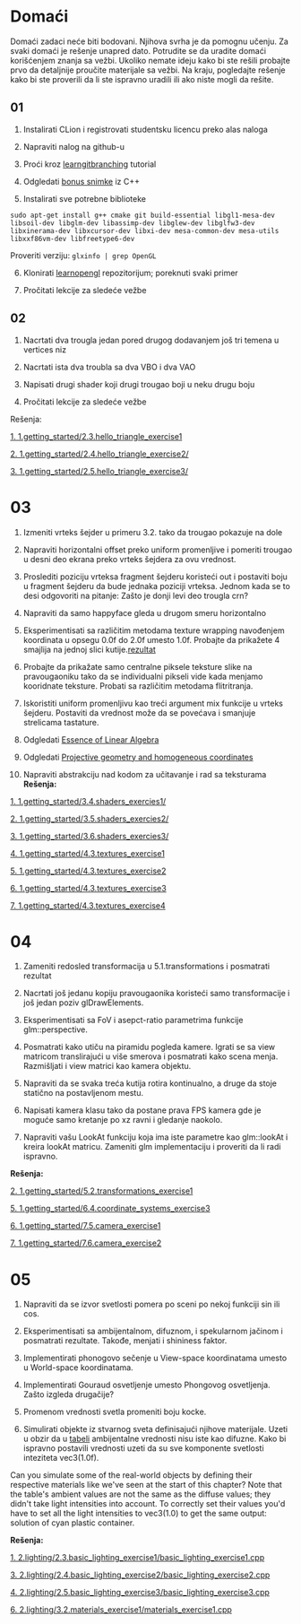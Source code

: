 # Domaći
Domaći zadaci neće biti bodovani. Njihova svrha je da pomognu učenju.
Za svaki domaći je rešenje unapred dato. Potrudite se da uradite domaći korišćenjem znanja
sa vežbi. Ukoliko nemate ideju kako bi ste rešili probajte prvo da detaljnije proučite materijale sa vežbi.
Na kraju, pogledajte rešenje kako bi ste proverili da li ste ispravno uradili ili ako niste mogli da rešite.


## 01
1. Instalirati CLion i registrovati studentsku licencu preko alas naloga

2. Napraviti nalog na github-u

3. Proći kroz [learngitbranching](https://learngitbranching.js.org/) tutorial

4. Odgledati [bonus snimke](https://www.youtube.com/playlist?list=PLD-fbfqEboxwg1LG1K8emMmPPEWGcfRcT) iz C++

5. Instalirati sve potrebne biblioteke

`sudo apt-get install g++ cmake git build-essential libgl1-mesa-dev libsoil-dev libglm-dev libassimp-dev libglew-dev libglfw3-dev libxinerama-dev libxcursor-dev libxi-dev mesa-common-dev mesa-utils libxxf86vm-dev libfreetype6-dev`
    
 Proveriti verziju: `glxinfo | grep OpenGL`
    
6. Klonirati [learnopengl](https://github.com/matf-racunarska-grafika/LearnOpenGL) repozitorijum; poreknuti svaki primer

7. Pročitati lekcije za sledeće vežbe

## 02
1. Nacrtati dva trougla jedan pored drugog dodavanjem još tri temena u vertices niz

2. Nacrtati ista dva troubla sa dva VBO i dva VAO

3. Napisati drugi shader koji drugi trougao boji u neku drugu boju

4. Pročitati lekcije za sledeće vežbe

Rešenja:

[1. 1.getting_started/2.3.hello_triangle_exercise1](https://github.com/matf-racunarska-grafika/LearnOpenGL/tree/master/src/1.getting_started/2.3.hello_triangle_exercise1)

[2. 1.getting_started/2.4.hello_triangle_exercise2/](https://github.com/matf-racunarska-grafika/LearnOpenGL/tree/master/src/1.getting_started/2.4.hello_triangle_exercise2/)

[3. 1.getting_started/2.5.hello_triangle_exercise3/](https://github.com/matf-racunarska-grafika/LearnOpenGL/tree/master/src/1.getting_started/2.5.hello_triangle_exercise3/)

# 03

1. Izmeniti vrteks šejder u primeru 3.2. tako da trougao pokazuje na dole

2. Napraviti horizontalni offset preko uniform promenljive i pomeriti trougao u desni deo ekrana preko vrteks šejdera
za ovu vrednost.

3. Proslediti poziciju vrteksa fragment šejderu koristeći out i postaviti boju
u fragment šejderu da bude jednaka poziciji vrteksa. Jednom kada se to desi
odgovoriti na pitanje: Zašto je donji levi deo trougla crn?

4. Napraviti da samo happyface gleda u drugom smeru horizontalno

5. Eksperimentisati sa različitim metodama texture wrapping navođenjem koordinata u opsegu 0.0f do 2.0f umesto 1.0f. Probajte da prikažete
4 smajlija na jednoj slici kutije.[rezultat](https://learnopengl.com/img/getting-started/textures_exercise2.png)

6. Probajte da prikažate samo centralne piksele teksture slike na pravougaoniku tako da se individualni pikseli vide kada menjamo kooridnate
teksture. Probati sa različitim metodama flitritranja.

7. Iskoristiti uniform promenljivu kao treći argument mix funkcije u vrteks šejderu. Postaviti da vrednost može da se povećava i smanjuje strelicama
tastature.

8. Odgledati [Essence of Linear Algebra](https://www.youtube.com/watch?v=fNk_zzaMoSs&list=PLZHQObOWTQDPD3MizzM2xVFitgF8hE_ab&ab_channel=3Blue1Brown)

9. Odgledati [Projective geometry and homogeneous coordinates](https://www.youtube.com/watch?v=q3turHmOWq4)

10. Napraviti abstrakciju nad kodom za učitavanje i rad sa teksturama 
**Rešenja:**

[1. 1.getting_started/3.4.shaders_exercies1/](https://github.com/matf-racunarska-grafika/LearnOpenGL/tree/master/src/1.getting_started/3.4.shaders_exercies1/)

[2. 1.getting_started/3.5.shaders_exercies2/](https://github.com/matf-racunarska-grafika/LearnOpenGL/tree/master/src/1.getting_started/3.5.shaders_exercies2/)

[3. 1.getting_started/3.6.shaders_exercies3/](https://github.com/matf-racunarska-grafika/LearnOpenGL/tree/master/src/1.getting_started/3.6.shaders_exercies3/)

[4. 1.getting_started/4.3.textures_exercise1](https://github.com/matf-racunarska-grafika/LearnOpenGL/tree/master/src/1.getting_started/4.3.textures_exercise1)

[5. 1.getting_started/4.3.textures_exercise2](https://github.com/matf-racunarska-grafika/LearnOpenGL/tree/master/src/1.getting_started/4.3.textures_exercise2)

[6. 1.getting_started/4.3.textures_exercise3](https://github.com/matf-racunarska-grafika/LearnOpenGL/tree/master/src/1.getting_started/4.3.textures_exercise3)

[7. 1.getting_started/4.3.textures_exercise4](https://github.com/matf-racunarska-grafika/LearnOpenGL/tree/master/src/1.getting_started/4.3.textures_exercise4)

# 04

1. Zameniti redosled transformacija u 5.1.transformations i posmatrati rezultat

2. Nacrtati još jedanu kopiju pravougaonika koristeći samo transformacije i još jedan poziv glDrawElements.

3. Eksperimentisati sa FoV i asepct-ratio parametrima funkcije glm::perspective. 

4. Posmatrati kako utiču na piramidu pogleda kamere. Igrati se sa view matricom translirajući u više smerova i posmatrati kako scena menja. Razmišljati i view matrici kao kamera objektu.

5. Napraviti da se svaka treća kutija rotira kontinualno, a druge da stoje statično na postavljenom mestu.

6. Napisati kamera klasu tako da postane prava FPS kamera gde je moguće samo kretanje po xz ravni i gledanje naokolo.

7. Napraviti vašu LookAt funkciju koja ima iste parametre kao glm::lookAt i kreira lookAt matricu. Zameniti glm implementaciju i proveriti da li radi ispravno.

**Rešenja:**

[2. 1.getting_started/5.2.transformations_exercise1](https://github.com/matf-racunarska-grafika/LearnOpenGL/tree/master/src/1.getting_started/5.2.transformations_exercise1)

[5. 1.getting_started/6.4.coordinate_systems_exercise3](https://github.com/matf-racunarska-grafika/LearnOpenGL/tree/master/src/1.getting_started/6.4.coordinate_systems_exercise3)

[6. 1.getting_started/7.5.camera_exercise1](https://github.com/matf-racunarska-grafika/LearnOpenGL/tree/master/src/1.getting_started/7.5.camera_exercise1)

[7. 1.getting_started/7.6.camera_exercise2](https://github.com/matf-racunarska-grafika/LearnOpenGL/tree/master/src/1.getting_started/7.6.camera_exercise2)

# 05

1. Napraviti da se izvor svetlosti pomera po sceni po nekoj funkciji sin ili cos.

2. Eksperimentisati sa ambijentalnom, difuznom, i spekularnom jačinom i posmatrati rezultate. Takođe, menjati i shininess faktor.

3. Implementirati phonogovo sečenje u View-space koordinatama umesto u World-space koordinatama.

4. Implementirati Gouraud osvetljenje umesto Phongovog osvetljenja. Zašto izgleda drugačije?

5. Promenom vrednosti svetla promeniti boju kocke.

6. Simulirati objekte iz stvarnog sveta definisajući njihove materijale. Uzeti u obzir da u [tabeli](http://devernay.free.fr/cours/opengl/materials.html) 
ambijentalne vrednosti nisu iste kao difuzne. Kako bi ispravno postavili vrednosti uzeti da su sve komponente svetlosti inteziteta vec3(1.0f).

Can you simulate some of the real-world objects by defining their respective materials like we've seen at the start of this chapter? Note that the table's ambient values are not the same as the diffuse values; they didn't take light intensities into account. To correctly set their values you'd have to set all the light intensities to vec3(1.0) to get the same output: solution of cyan plastic container.

**Rešenja:**

[1. 2.lighting/2.3.basic_lighting_exercise1/basic_lighting_exercise1.cpp](https://github.com/matf-racunarska-grafika/LearnOpenGL/tree/master/src/2.lighting/2.3.basic_lighting_exercise1/)

[3. 2.lighting/2.4.basic_lighting_exercise2/basic_lighting_exercise2.cpp](https://github.com/matf-racunarska-grafika/LearnOpenGL/tree/master/src/2.lighting/2.4.basic_lighting_exercise2/)

[4. 2.lighting/2.5.basic_lighting_exercise3/basic_lighting_exercise3.cpp](https://github.com/matf-racunarska-grafika/LearnOpenGL/tree/master/src/2.lighting/2.5.basic_lighting_exercise3/)

[6. 2.lighting/3.2.materials_exercise1/materials_exercise1.cpp](https://github.com/matf-racunarska-grafika/LearnOpenGL/tree/master/src/2.lighting/3.2.materials_exercise1/)


